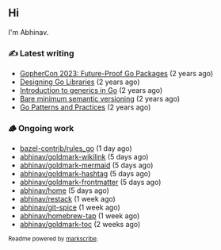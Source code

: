 ## Hi

I'm Abhinav.

### ✍️ Latest writing


- [GopherCon 2023: Future-Proof Go Packages](https://abhinavg.net/2023/09/27/future-proof-packages/) (2 years ago)
- [Designing Go Libraries](https://abhinavg.net/2022/12/06/designing-go-libraries/) (2 years ago)
- [Introduction to generics in Go](https://abhinavg.net/2022/11/23/generics-intro/) (2 years ago)
- [Bare minimum semantic versioning](https://abhinavg.net/2022/11/07/semver/) (2 years ago)
- [Go Patterns and Practices](https://abhinavg.net/2022/09/19/go-patterns-and-practices-talk/) (2 years ago)

### 🪵 Ongoing work


- [bazel-contrib/rules_go](https://github.com/bazel-contrib/rules_go) (1 day ago)
- [abhinav/goldmark-wikilink](https://github.com/abhinav/goldmark-wikilink) (5 days ago)
- [abhinav/goldmark-mermaid](https://github.com/abhinav/goldmark-mermaid) (5 days ago)
- [abhinav/goldmark-hashtag](https://github.com/abhinav/goldmark-hashtag) (5 days ago)
- [abhinav/goldmark-frontmatter](https://github.com/abhinav/goldmark-frontmatter) (5 days ago)
- [abhinav/home](https://github.com/abhinav/home) (5 days ago)
- [abhinav/restack](https://github.com/abhinav/restack) (1 week ago)
- [abhinav/git-spice](https://github.com/abhinav/git-spice) (1 week ago)
- [abhinav/homebrew-tap](https://github.com/abhinav/homebrew-tap) (1 week ago)
- [abhinav/goldmark-toc](https://github.com/abhinav/goldmark-toc) (2 weeks ago)

<sub>Readme powered by [markscribe](https://github.com/muesli/markscribe).</sub>
